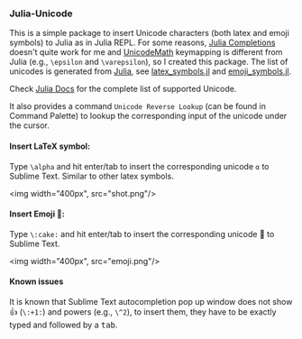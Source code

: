 ### Julia-Unicode

This is a simple package to insert Unicode characters (both latex and emoji symbols) to Julia as in Julia REPL.
For some reasons, [Julia Completions](https://github.com/jakeconnor/JuliaCompletions) doesn't quite
work for me and [UnicodeMath](https://github.com/mvoidex/UnicodeMath)
keymapping is different from Julia (e.g., `\epsilon` and `\varepsilon`), so I
created this package.
The list of unicodes is generated from
[Julia](https://github.com/JuliaLang/julia/), see [latex_symbols.jl](latex_symbols.jl) and [emoji_symbols.jl](emoji_symbols.jl). 

Check [Julia Docs](http://docs.julialang.org/en/latest/manual/unicode-input/) for the complete list of supported Unicode.

It also provides a command `Unicode Reverse Lookup` (can be found in Command Palette) to lookup the corresponding input of the unicode under the cursor.

#### Insert LaTeX symbol:

Type `\alpha` and hit enter/tab to insert the corresponding unicode `α` to Sublime Text. Similar to other latex symbols.

<img width="400px", src="shot.png"/>

#### Insert Emoji 🍰:

Type `\:cake:` and hit enter/tab to insert the corresponding unicode 🍰 to Sublime Text.

<img width="400px", src="emoji.png"/>

#### Known issues

It is known that Sublime Text autocompletion pop up window does not show 👍 (`\:+1:`) and powers (e.g., `\^2`), to insert them, they have to be exactly typed and followed by a <kbd>tab</kbd>.
